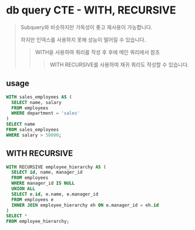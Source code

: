 # db query CTE - WITH, RECURSIVE

> Subquery와 비슷하지만 가독성이 좋고 재사용이 가능합니다.
>
> 하지만 인덱스를 사용하지 못해 성능이 떨어질 수 있습니다.
>
> > WITH을 사용하여 쿼리를 작성 후 후에 메인 쿼리에서 참조
> >
> > > WITH RECURSIVE를 사용하여 재귀 쿼리도 작성할 수 있습니다.

## usage

```sql
WITH sales_employees AS (
  SELECT name, salary
  FROM employees
  WHERE department = 'sales'
)
SELECT name
FROM sales_employees
WHERE salary > 50000;
```

## WITH RECURSIVE

```sql
WITH RECURSIVE employee_hierarchy AS (
  SELECT id, name, manager_id
  FROM employees
  WHERE manager_id IS NULL
  UNION ALL
  SELECT e.id, e.name, e.manager_id
  FROM employees e
  INNER JOIN employee_hierarchy eh ON e.manager_id = eh.id
)
SELECT *
FROM employee_hierarchy;
```

